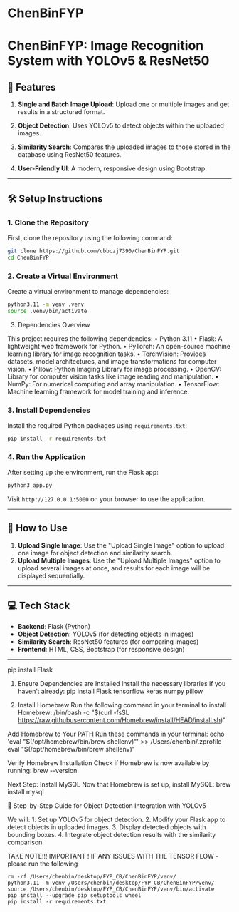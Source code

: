 # ChenBinFYP


# ChenBinFYP: Image Recognition System with YOLOv5 & ResNet50

## 🚀 Features

1. **Single and Batch Image Upload**: Upload one or multiple images and get results in a structured format.

2. **Object Detection**: Uses YOLOv5 to detect objects within the uploaded images.

3. **Similarity Search**: Compares the uploaded images to those stored in the database using ResNet50 features.

4. **User-Friendly UI**: A modern, responsive design using Bootstrap.

---

## 🛠️ Setup Instructions

### 1. Clone the Repository
First, clone the repository using the following command:

```bash
git clone https://github.com/cbbczj7390/ChenBinFYP.git
cd ChenBinFYP
```

### 2. Create a Virtual Environment
Create a virtual environment to manage dependencies:

```bash
python3.11 -m venv .venv
source .venv/bin/activate
```
3. Dependencies Overview

This project requires the following dependencies:
	•	Python 3.11
	•	Flask: A lightweight web framework for Python.
	•	PyTorch: An open-source machine learning library for image recognition tasks.
	•	TorchVision: Provides datasets, model architectures, and image transformations for computer vision.
	•	Pillow: Python Imaging Library for image processing.
	•	OpenCV: Library for computer vision tasks like image reading and manipulation.
	•	NumPy: For numerical computing and array manipulation.
	•	TensorFlow: Machine learning framework for model training and inference.
	
### 3. Install Dependencies
Install the required Python packages using `requirements.txt`:

```bash
pip install -r requirements.txt
```

### 4. Run the Application
After setting up the environment, run the Flask app:

```bash
python3 app.py
```

Visit `http://127.0.0.1:5000` on your browser to use the application.

---

## 📝 How to Use

1. **Upload Single Image**: Use the "Upload Single Image" option to upload one image for object detection and similarity search.
2. **Upload Multiple Images**: Use the "Upload Multiple Images" option to upload several images at once, and results for each image will be displayed sequentially.

---

## 💻 Tech Stack

- **Backend**: Flask (Python)
- **Object Detection**: YOLOv5 (for detecting objects in images)
- **Similarity Search**: ResNet50 features (for comparing images)
- **Frontend**: HTML, CSS, Bootstrap (for responsive design)

---




pip install Flask

1. Ensure Dependencies are Installed
Install the necessary libraries if you haven’t already:
pip install Flask tensorflow keras numpy pillow

1. Install Homebrew
Run the following command in your terminal to install Homebrew:
/bin/bash -c "$(curl -fsSL https://raw.githubusercontent.com/Homebrew/install/HEAD/install.sh)"

Add Homebrew to Your PATH
Run these commands in your terminal:
echo 'eval "$(/opt/homebrew/bin/brew shellenv)"' >> /Users/chenbin/.zprofile
eval "$(/opt/homebrew/bin/brew shellenv)"

Verify Homebrew Installation
Check if Homebrew is now available by running:
brew --version

Next Step: Install MySQL
Now that Homebrew is set up, install MySQL:
brew install mysql


🚀 Step-by-Step Guide for Object Detection Integration with YOLOv5

We will:
	1.	Set up YOLOv5 for object detection.
	2.	Modify your Flask app to detect objects in uploaded images.
	3.	Display detected objects with bounding boxes.
	4.	Integrate object detection results with the similarity comparison.





TAKE NOTE!!! IMPORTANT !
IF ANY ISSUES WITH THE TENSOR FLOW - please run the following

	rm -rf /Users/chenbin/desktop/FYP_CB/ChenBinFYP/venv/
	python3.11 -m venv /Users/chenbin/desktop/FYP_CB/ChenBinFYP/venv/
	source /Users/chenbin/desktop/FYP_CB/ChenBinFYP/venv/bin/activate
	pip install --upgrade pip setuptools wheel
	pip install -r requirements.txt